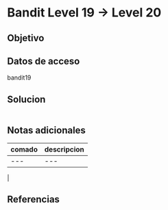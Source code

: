 # Bandit Level 19 → Level 20


## Objetivo

## Datos de acceso

bandit19

## Solucion
```
```

## Notas adicionales

| comado | descripcion |
|----------|-------------|
| ---| ---
|

## Referencias